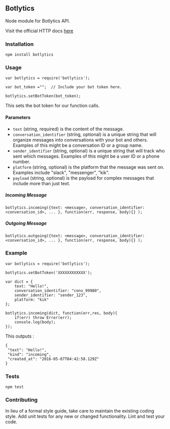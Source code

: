 Botlytics
---------

Node module for Botlytics API.

Visit the official HTTP docs [here](http://botlytics.api-docs.io/)

### Installation

  `npm install botlytics`


### Usage
```
var botlytics = require('botlytics');

var bot_token ="";  // Include your bot token here. 

botlytics.setBotToken(bot_token);  
```  
  
  This sets the bot token for our function calls.

#### Parameters
- `text` (string, required) is the content of the message.
- `conversation_identifier` (string, optional) is a unique string that will organize messages into conversations with your bot and others. Examples of this might be a conversation ID or a group name.
- `sender_identifier` (string, optional) is a unique string that will track who sent which messages. Examples of this might be a user ID or a phone number.
- `platform` (string, optional) is the platform that the message was sent on. Examples include "slack", "messenger", "kik".
- `payload` (string, optional) is the payload for complex messages that include more than just text.
  
##### Incoming Message
```
botlytics.incoming({text: <message>, conversation_identifier: <conversation_id>, ... }, function(err, response, body){} );
```
##### Outgoing Message
```
botlytics.outgoing({text: <message>, conversation_identifier: <conversation_id>, ... }, function(err, response, body){} );
```  
        
### Example
```
var botlytics = require('botlytics');

botlytics.setBotToken('XXXXXXXXXXXX');

var dict = {
    text: "Hello!",
    conversation_identifier: "conv_99980",
    sender_identifier: "sender_123",
    platform: "kik"
};

botlytics.incoming(dict, function(err,res, body){
    if(err) throw Error(err);
    console.log(body);
});
```
 This outputs :
 ```
{
  "text": "Hello!",
  "kind": "incoming",
  "created_at": "2016-05-07T04:42:58.129Z"
}
```  
### Tests

  `npm test`

### Contributing

In lieu of a formal style guide, take care to maintain the existing coding style. Add unit tests for any new or changed functionality. Lint and test your code.